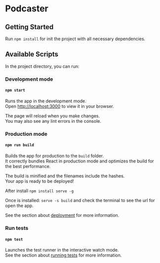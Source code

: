 # Podcaster

## Getting Started

Run `npm install` for init the project with all necessary dependencies.

## Available Scripts

In the project directory, you can run:

### Development mode

#### `npm start`

Runs the app in the development mode.\
Open [http://localhost:3000](http://localhost:3000) to view it in your browser.

The page will reload when you make changes.\
You may also see any lint errors in the console.

### Production mode

#### `npm run build`

Builds the app for production to the `build` folder.\
It correctly bundles React in production mode and optimizes the build for the best performance.

The build is minified and the filenames include the hashes.\
Your app is ready to be deployed!

After install `npm install serve -g`

Once is installed: `serve -s build` and check the terminal to see the url for open the app.

See the section about [deployment](https://facebook.github.io/create-react-app/docs/deployment) for more information.

### Run tests

#### `npm test`

Launches the test runner in the interactive watch mode.\
See the section about [running tests](https://facebook.github.io/create-react-app/docs/running-tests) for more information.
